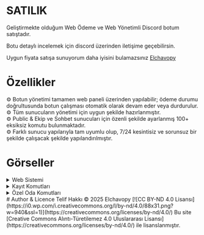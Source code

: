# SATILIK

Geliştirmekte olduğum Web Ödeme ve Web Yönetimli Discord botum satıştadır.

Botu detaylı incelemek için discord üzerinden iletişime geçebilirsin.

Uygun fiyata satışa sunuyorum daha iyisini bulamazsınız <a href="http://discord.com/users/1067476859933179954">Elchavopy</a>
# Özellikler
⚙️ Botun yönetimi tamamen web paneli üzerinden yapılabilir; ödeme durumu doğrultusunda botun çalışması otomatik olarak devam eder veya durdurulur.<br>
⚙️ Tüm sunucuların yönetimi için uygun şekilde hazırlanmıştır.<br>
⚙️ Public & Ekip ve Sohbet sunucuları için özenli şekilde ayarlanmış 100+ eksiksiz komutu bulunmaktadır.<br>
⚙️ Farklı sunucu yapılarıyla tam uyumlu olup, 7/24 kesintisiz ve sorunsuz bir şekilde çalışacak şekilde yapılandırılmıştır.
# Görseller
<details>
<summary>Web Sistemi</summary>
![image](https://github.com/user-attachments/assets/a30447e9-e2e1-4787-aa07-5e1662a7c748)
![image](https://github.com/user-attachments/assets/c9b828d4-fc45-4f9a-a8f4-163038db9540)
![image](https://github.com/user-attachments/assets/80770e96-e739-4f99-bb7e-54e0fee75727)
![image](https://github.com/user-attachments/assets/2f361e50-f44f-48a1-a927-0f6f3594df8c)
![image](https://github.com/user-attachments/assets/11814d4a-7a5b-41c2-ac22-4af58198784a)
![image](https://github.com/user-attachments/assets/0c262033-0a81-4032-9af1-62165772c254)
![image](https://github.com/user-attachments/assets/c0774c71-e60f-44a3-9949-d2e50440477d)
</details>
<details>
<summary>Kayıt Komutları</summary>
![image](https://github.com/user-attachments/assets/f4d491cf-16e6-4a01-b254-b6ee6502cb64)
![image](https://github.com/user-attachments/assets/b2400c65-6fbb-499d-8c03-c1e2099b6b7d)
![image](https://github.com/user-attachments/assets/2ebcc655-4d76-4e6e-aab0-1057a99848c3)
![image](https://github.com/user-attachments/assets/1d2a8f92-d2c2-4300-bb54-31b007adc642)
</details>
<details>
<summary>Özel Oda Komutları</summary>
![image](https://github.com/user-attachments/assets/c611288f-dfee-4354-a179-7c6a0f4720cb)
</details>
# Author & Licence
Telif Hakkı © 2025 Elchavopy
[![CC BY-ND 4.0 Lisansı](https://i0.wp.com/i.creativecommons.org/l/by-nd/4.0/88x31.png?w=940&ssl=1)](https://creativecommons.org/licenses/by-nd/4.0/)
Bu site [Creative Commons Alıntı-Türetilemez 4.0 Uluslararası Lisansı](https://creativecommons.org/licenses/by-nd/4.0/) ile lisanslanmıştır.
